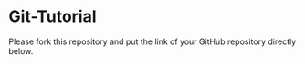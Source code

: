 # Git-Tutorial
Please fork this repository and put the link of your GitHub repository directly below.

